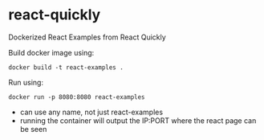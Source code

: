 # react-quickly

Dockerized React Examples from React Quickly

Build docker image using: 


    docker build -t react-examples .

Run using:

    docker run -p 8080:8080 react-examples

* can use any name, not just react-examples
* running the container will output the IP:PORT where the react page can be seen

